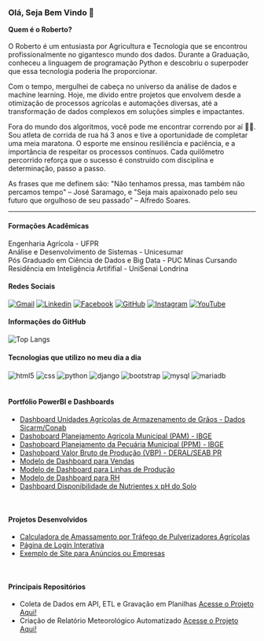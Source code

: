 ### Olá, Seja Bem Vindo 🤝<br>
<b>Quem é o Roberto?</b> <br><br>
O Roberto é um entusiasta por Agricultura e Tecnologia que se encontrou profissionalmente no gigantesco mundo dos dados. Durante a Graduação, conheceu a linguagem de programação Python e descobriu o superpoder que essa tecnologia poderia lhe proporcionar.

Com o tempo, mergulhei de cabeça no universo da análise de dados e machine learning. Hoje, me divido entre projetos que envolvem desde a otimização de processos agrícolas e automações diversas, até a transformação de dados complexos em soluções simples e impactantes.

Fora do mundo dos algoritmos, você pode me encontrar correndo por aí 🏃‍♂️. Sou atleta de corrida de rua há 3 anos e tive a oportunidade de completar uma meia maratona. O esporte me ensinou resiliência e paciência, e a importância de respeitar os processos contínuos. Cada quilômetro percorrido reforça que o sucesso é construído com disciplina e determinação, passo a passo.

As frases que me definem são: "Não tenhamos pressa, mas também não percamos tempo" – José Saramago, e "Seja mais apaixonado pelo seu futuro que orgulhoso de seu passado" – Alfredo Soares.
<hr>


#### **Formações Acadêmicas**
Engenharia Agrícola - UFPR  
Análise e Desenvolvimento de Sistemas - Unicesumar  
Pós Graduado em Ciência de Dados e Big Data - PUC Minas
Cursando Residência em Inteligência Artififial - UniSenai Londrina

     
#### **Redes Sociais**

[![Gmail](https://img.shields.io/badge/Gmail-D14836?style=for-the-badge&logo=gmail&logoColor=white)](mailto:roberto.junior1202@gmail.com)
[![Linkedin](https://img.shields.io/badge/LinkedIn-0077B5?style=for-the-badge&logo=linkedin&logoColor=white)](https://www.linkedin.com/in/robertojunior1202/)
[![Facebook](https://img.shields.io/badge/Facebook-1877F2?style=for-the-badge&logo=facebook&logoColor=white)](https://www.facebook.com/roberto.junior.77964/?locale=pt_BR)
[![GitHub](https://img.shields.io/badge/GitHub-100000?style=for-the-badge&logo=github&logoColor=white)](https://github.com/robertojunior1202)
[![Instagram](https://img.shields.io/badge/Instagram-E4405F?style=for-the-badge&logo=instagram&logoColor=white)](https://www.instagram.com/roberto_junior1202/)
[![YouTube](https://img.shields.io/badge/YouTube-FF0000?style=for-the-badge&logo=youtube&logoColor=white)](https://www.youtube.com/channel/UCZnreLJq2GG8bnEFeyYcJiA)


#### **Informações do GitHub**

![Top Langs](https://github-readme-stats.vercel.app/api/top-langs/?username=robertojunior1202&layout=compact)

#### **Tecnologias que utilizo no meu dia a dia**

<div style="display:inline_block">
    <img align ="center" alt= "html5" src="https://img.shields.io/badge/HTML5-E34F26?style=for-the-badge&logo=html5&logoColor=white">
    <img align ="center" alt= "css" src="https://img.shields.io/badge/CSS3-1572B6?style=for-the-badge&logo=css3&logoColor=white">
    <img align ="center" alt= "python" src="https://img.shields.io/badge/Python-14354C?style=for-the-badge&logo=python&logoColor=white">
    <img align ="center" alt= "django" src="https://img.shields.io/badge/Django-092E20?style=for-the-badge&logo=django&logoColor=white">
    <img align ="center" alt= "bootstrap" src="https://img.shields.io/badge/Bootstrap-563D7C?style=for-the-badge&logo=bootstrap&logoColor=white">
    <img align ="center" alt= "mysql" src="https://img.shields.io/badge/MySQL-00000F?style=for-the-badge&logo=mysql&logoColor=white">
    <img align ="center" alt= "mariadb" src="https://img.shields.io/badge/MariaDB-003545?style=for-the-badge&logo=mariadb&logoColor=white">
    
</div><br/>

#### **Portfólio PowerBI e Dashboards**
- [Dashboard Unidades Agrícolas de Armazenamento de Grãos - Dados Sicarm/Conab](https://app.powerbi.com/view?r=eyJrIjoiOGI0ODYxYmYtYjNkZi00YjgyLTg4OGUtZTRiMWY3NDk5MmU1IiwidCI6IjRmODQ2YWVmLTY3ZDYtNGRmZC1iYjcxLTBiMDA5YjgwMjdiNSJ9)
- [Dashoboard Planejamento Agrícola Municipal (PAM) - IBGE](https://app.powerbi.com/view?r=eyJrIjoiYjc0ZWM5YjItMDc5ZC00YTJjLWJlZjMtOTBlYTgzNTJkMWZlIiwidCI6IjRmODQ2YWVmLTY3ZDYtNGRmZC1iYjcxLTBiMDA5YjgwMjdiNSJ9) 
- [Dashoboard Planejamento da Pecuária Municipal (PPM) - IBGE](https://app.powerbi.com/view?r=eyJrIjoiOTAwZDhlM2EtYTVmMS00MjE5LWE1MWQtNThmYTk3YTY0MGU2IiwidCI6IjRmODQ2YWVmLTY3ZDYtNGRmZC1iYjcxLTBiMDA5YjgwMjdiNSJ9)
- [Dashoboard Valor Bruto de Produção (VBP) - DERAL/SEAB PR](https://app.powerbi.com/view?r=eyJrIjoiNjg1ZDdlMWMtY2IyYy00OGIwLThjOWYtNTNiYjA3YjA2ZTAwIiwidCI6IjRmODQ2YWVmLTY3ZDYtNGRmZC1iYjcxLTBiMDA5YjgwMjdiNSJ9)
- [Modelo de Dashboard para Vendas](https://app.powerbi.com/view?r=eyJrIjoiZTU0ZjQwZGMtMGM5My00Yjc1LTljNTktM2JjMTg0YjYxNjU3IiwidCI6IjRmODQ2YWVmLTY3ZDYtNGRmZC1iYjcxLTBiMDA5YjgwMjdiNSJ9)
- [Modelo de Dashboard para Linhas de Produção ](https://app.powerbi.com/view?r=eyJrIjoiMzZhYzg0NTAtYjYyNC00OWNmLTkyMjctNzRiZjYxNjc1Njk2IiwidCI6IjRmODQ2YWVmLTY3ZDYtNGRmZC1iYjcxLTBiMDA5YjgwMjdiNSJ9)
- [Modelo de Dashboard para RH](https://app.powerbi.com/view?r=eyJrIjoiMzAwNTY1NTQtYWNlNi00MjM5LWJmZTYtMmE3MWViNzliYjE0IiwidCI6IjRmODQ2YWVmLTY3ZDYtNGRmZC1iYjcxLTBiMDA5YjgwMjdiNSJ9)
- [Dashboard Disponibilidade de Nutrientes x pH do Solo ](https://app.powerbi.com/view?r=eyJrIjoiMjM1NzAxOTctNDc1ZS00OGYyLWI5NjUtZTdkZTI1OTRhM2EwIiwidCI6IjRmODQ2YWVmLTY3ZDYtNGRmZC1iYjcxLTBiMDA5YjgwMjdiNSJ9)


<br/>

#### **Projetos Desenvolvidos**
 - [Calculadora de Amassamento por Tráfego de Pulverizadores Agrícolas](https://sweet-crostata-4bbe93.netlify.app/)
 - [Página de Login Interativa](https://resonant-frangipane-34fb39.netlify.app/)
 - [Exemplo de Site para Anúncios ou Empresas](https://658db6ce4abcd61212ff709c--friendly-dango-7dbf83.netlify.app/)


<br/>

#### **Principais Repositórios**
- Coleta de Dados em API, ETL e Gravação em Planilhas <a href="https://github.com/robertojunior1202/Portfolio-Python/blob/main/Consumo%20de%20API%20e%20ETL%20com%20Python" target="_blank"> Acesse o Projeto Aqui!</a>
- Criação de Relatório Meteorológico Automatizado <a href="https://github.com/robertojunior1202/Relatorio_de_Meteorologia_e_Alertas_de_Doencas" target="_blank"> Acesse o Projeto Aqui!</a>
  

